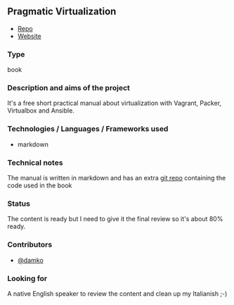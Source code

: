## Pragmatic Virtualization

* [Repo](http://github/damko/pragmatic_virtualization)
* [Website](https://leanpub.com/pragmatic_virtualization)

### Type

book

### Description and aims of the project
It's a free short practical manual about virtualization with Vagrant, Packer, Virtualbox and Ansible.


### Technologies / Languages / Frameworks used

* markdown

### Technical notes

The manual is written in markdown and has an extra [git repo](https://github.com/damko/pragmatic_virtualization_extra) containing the code used in the book

### Status

The content is ready but I need to give it the final review so it's about 80% ready.

### Contributors
* [@damko](http://twitter.com/damko)

### Looking for
A native English speaker to review the content and clean up my Italianish ;-)
